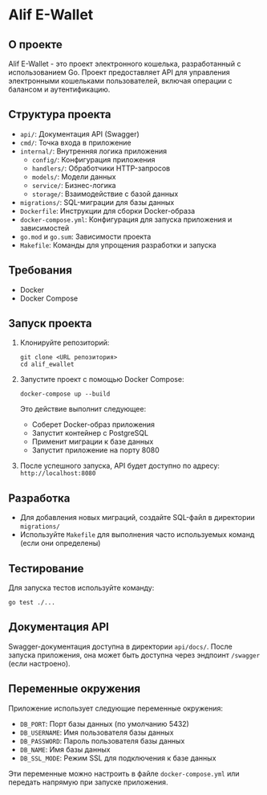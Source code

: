 # Alif E-Wallet

## О проекте

Alif E-Wallet - это проект электронного кошелька, разработанный с использованием Go. Проект предоставляет API для управления электронными кошельками пользователей, включая операции с балансом и аутентификацию.

## Структура проекта

- `api/`: Документация API (Swagger)
- `cmd/`: Точка входа в приложение
- `internal/`: Внутренняя логика приложения
  - `config/`: Конфигурация приложения
  - `handlers/`: Обработчики HTTP-запросов
  - `models/`: Модели данных
  - `service/`: Бизнес-логика
  - `storage/`: Взаимодействие с базой данных
- `migrations/`: SQL-миграции для базы данных
- `Dockerfile`: Инструкции для сборки Docker-образа
- `docker-compose.yml`: Конфигурация для запуска приложения и зависимостей
- `go.mod` и `go.sum`: Зависимости проекта
- `Makefile`: Команды для упрощения разработки и запуска

## Требования

- Docker
- Docker Compose

## Запуск проекта

1. Клонируйте репозиторий:
   ```
   git clone <URL репозитория>
   cd alif_ewallet
   ```

2. Запустите проект с помощью Docker Compose:
   ```
   docker-compose up --build
   ```

   Это действие выполнит следующее:
   - Соберет Docker-образ приложения
   - Запустит контейнер с PostgreSQL
   - Применит миграции к базе данных
   - Запустит приложение на порту 8080

3. После успешного запуска, API будет доступно по адресу: `http://localhost:8080`

## Разработка

- Для добавления новых миграций, создайте SQL-файл в директории `migrations/`
- Используйте `Makefile` для выполнения часто используемых команд (если они определены)

## Тестирование

Для запуска тестов используйте команду:
```
go test ./...
```

## Документация API

Swagger-документация доступна в директории `api/docs/`. После запуска приложения, она может быть доступна через эндпоинт `/swagger` (если настроено).

## Переменные окружения

Приложение использует следующие переменные окружения:
- `DB_PORT`: Порт базы данных (по умолчанию 5432)
- `DB_USERNAME`: Имя пользователя базы данных
- `DB_PASSWORD`: Пароль пользователя базы данных
- `DB_NAME`: Имя базы данных
- `DB_SSL_MODE`: Режим SSL для подключения к базе данных

Эти переменные можно настроить в файле `docker-compose.yml` или передать напрямую при запуске приложения.